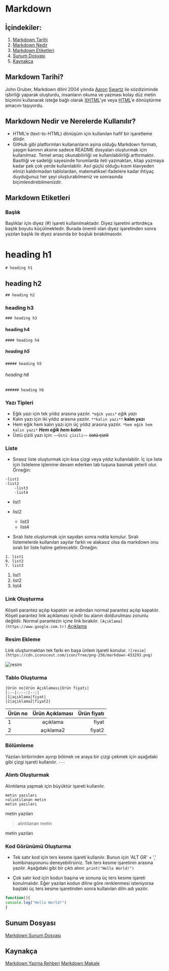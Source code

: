 # Markdown
## İçindekiler:
1. [Markdown Tarihi](#markdown-tarihi)
2. [Markdown Nedir](#markdown-nedir)
3. [Markdown Etiketleri](#markdown-etiket)
4. [Sunum Dosyası](#sunum-dosyasi) 
5. [Kaynakça](#kaynakca)

<h3 id="markdown-tarihi"></h3>

## Markdown Tarihi?
John Gruber, Markdown dilini 2004 yılında [Aaron](https://www.wikiwand.com/tr/Aaron_Swartz)  [Swartz](https://www.wikiwand.com/tr/Aaron_Swartz) ile sözdiziminde işbirliği yaparak oluşturdu, insanların okuma ve yazması kolay düz metin biçimini kullanarak isteğe bağlı olarak [XHTML](https://www.wikiwand.com/tr/XHTML)'ye veya [HTML](https://www.wikiwand.com/tr/HTML)'e dönüştürme amacını taşıyordu.

<h3 id="markdown-nedir"></h3>

## Markdown Nedir ve Nerelerde Kullanılır?
- HTML'e (text-to-HTML) dönüşüm için kullanılan hafif bir işaretleme dilidir.
- GitHub gibi platformları kullananların aşina olduğu Markdown formatı, yaygın kanının aksine sadece README dosyaları oluşturmak için kullanılmaz. Temel amaç okunabilirliği ve kullanılabilirliği arttırmaktır. Basitliği ve sadeliği sayesinde forumlarda ileti yazmaktan, kitap yazmaya kadar pek çok yerde kullanılabilir. Asıl güçlü olduğu kısım klavyeden elinizi kaldırmadan tablolardan, matematiksel ifadelere kadar ihtiyaç duyduğunuz her şeyi oluşturabilmeniz ve sonrasında biçimlendirebilmenizdir.

<h3 id="markdown-etiket"></h3>

## Markdown Etiketleri

### Başlık
Başlıklar için diyez (#) işareti kullanılmaktadır. Diyez işaretini arttırdıkça başlık boyutu küçülmektedir. Burada önemli olan diyez işaretinden sonra yazılan başlık ile diyez arasında bir boşluk bırakılmasıdır. 
# heading h1
`# heading h1`
## heading h2
`## heading h2`
### heading h3
`### heading h3`
#### heading h4
`#### heading h4`
##### heading h5 
`##### heading h5`
###### heading h6
`###### heading h6`

### Yazı Tipleri
- Eğik yazı için tek yıldız arasına yazılır.
`*eğik yazı*`
*eğik yazı*
- Kalın yazı için iki yıldız arasına yazılır.
`**kalın yazı**`
**kalın yazı**
- Hem eğik hem kalın yazı için üç yıldız arasına yazılır.
`*hem eğik hem kalın yazı*`
***Hem eğik hem kalın***
- Üstü çizili yazı için:
`~~Üstü çizili~~`
~~üstü çizili~~

### Liste
- Sırasız liste oluşturmak için kısa çizgi veya yıldız kullanılabilir. İç içe liste için listeleme işlemine devam ederken tab tuşuna basmak yeterli olur. Örneğin:
 ```
 -list1
 -list2
	 -list3
	 -list4
 ```
- list1
- list2
	- list3
	- list4

- Sıralı liste oluşturmak için sayıdan sonra nokta konulur. Sıralı listemelerde kullanılan sayılar farklı ve alakasız olsa da markdown onu sıralı bir liste haline getirecektir. Örneğin:
 ```
1. list1
9. list2
7. list3
```

1. list1
2. list2
3. list4 

### Link Oluşturma
Köşeli parantez açılıp kapatılır ve ardından normal parantez açılıp kapatılır. Köşeli parantez link açıklaması içindir bu alanın doldurulması zorunlu değildir. Normal parantezin içine link bırakılır. 
`[Açıklama](https://www.google.com.tr)`
[Açıklama](https://www.google.com.tr)

### Resim Ekleme
Link oluşturmaktan tek farkı en başa ünlem işareti konulur.
`![resim](https://cdn.iconscout.com/icon/free/png-256/markdown-433293.png)`

![resim](https://cdn.iconscout.com/icon/free/png-256/markdown-433293.png)

### Tablo Oluşturma
```
|Ürün no|Ürün Açıklaması|Ürün fiyatı|
|:--|:---:|--:|
|1|açıklama|fiyat|
|2|açıklama2|fiyat2|
```

|Ürün no|Ürün Açıklaması|Ürün fiyatı|
|:--|:---:|--:|
|1|açıklama|fiyat|
|2|açıklama2|fiyat2|

### Bölümleme
Yazıları birbirinden ayırıp bölmek ve araya bir çizgi çekmek için aşağıdaki gibi çizgi işareti kullanılır.
`---`

### Alıntı Oluşturmak
Alıntılama yapmak için büyüktür işareti kullanılır.
```
metin yazıları
>alıntılanan metin 
metin yazıları
```
metin yazıları
>alıntılanan metin

metin yazıları

### Kod Görünümü Oluşturma
- Tek satır kod için ters kesme işareti kullanılır. Bunun için 'ALT GR' + ',' kombinasyonunu deneyebilirsiniz. Tek ters kesme işaretinin arasına yazılır. Aşağıdaki gibi bir çıktı alınır.
`print("Hello World!")`

- Çok satır kod için kodun başına ve sonuna üç ters kesme işareti konulmalıdır. Eğer yazılan kodun diline göre renklenmesi isteniyorsa baştaki üç ters kesme işaretinden sonra kullanılan dilin adı yazılır.
 ```javascript
function(){
console.log("Hello World!")
}
```
<h3 id="sunum-dosyasi"></h3>

## Sunum Dosyası

[Markdown Sunum Dosyası](https://docs.google.com/presentation/d/1g78QctP8L4YZxgttjn3kP7hd9i3Xr_d1/edit?usp=sharing&ouid=102583537910212255774&rtpof=true&sd=true)

<h3 id="kaynakca"></h3>

## Kaynakça

[Markdown Yazma Rehberi](https://www.technopat.net/2019/12/09/markdown-ile-yazi-yazma-rehberi/)
[Markdown Makale](https://prototurk.com/makaleler/markdown-nedir-nasil-kullanilir)